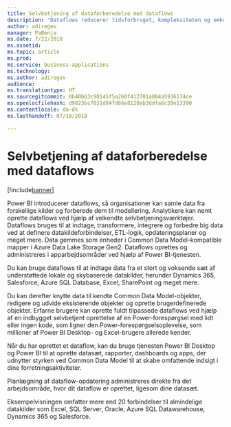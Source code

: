 ```yaml
---
title: Selvbetjening af dataforberedelse med dataflows
description: "Dataflows reducerer tidsforbruget, kompleksiteten og omkostningerne ved udvikling af virksomhedsanalyse ud fra data, der strækker sig over flere virksomhedsprogrammer og datakilder."
author: adiregev
manager: PaBenja
ms.date: 7/22/2018
ms.assetid: 
ms.topic: article
ms.prod: 
ms.service: business-applications
ms.technology: 
ms.author: adiregev
audience: 
ms.translationtype: HT
ms.sourcegitcommit: 0b40bb3c98145f5a260f412701a884a5936174ce
ms.openlocfilehash: d9823bc7031d847d66e8120ab3ddfa6c28e13390
ms.contentlocale: da-dk
ms.lasthandoff: 07/18/2018

---
```


# <a name="self-service-data-prep-with-dataflows"></a>Selvbetjening af dataforberedelse med dataflows 

[!include[banner](../../../includes/banner.md)]

Power BI introducerer dataflows, så organisationer kan samle data fra forskellige kilder og forberede dem til modellering. Analytikere kan nemt oprette dataflows ved hjælp af velkendte selvbetjeningsværktøjer. Dataflows bruges til at indtage, transformere, integrere og forbedre big data ved at definere datakildeforbindelser, ETL-logik, opdateringsplaner og meget mere. Data gemmes som enheder i Common Data Model-kompatible mapper i Azure Data Lake Storage Gen2. Dataflows oprettes og administreres i apparbejdsområder ved hjælp af Power BI-tjenesten.   

Du kan bruge dataflows til at indtage data fra et stort og voksende sæt af understøttede lokale og skybaserede datakilder, herunder Dynamics 365, Salesforce, Azure SQL Database, Excel, SharePoint og meget mere.

Du kan derefter knytte data til kendte Common Data Model-objekter, redigere og udvide eksisterende objekter og oprette brugerdefinerede objekter. Erfarne brugere kan oprette fuldt tilpassede dataflows ved hjælp af en indbygget selvbetjent oprettelse af en Power-forespørgsel med lidt eller ingen kode, som ligner den Power-forespørgselsoplevelse, som millioner af Power BI Desktop- og Excel-brugere allerede kender.  

Når du har oprettet et dataflow, kan du bruge tjenesten Power BI Desktop og Power BI til at oprette datasæt, rapporter, dashboards og apps, der udnytter styrken ved Common Data Model til at skabe omfattende indsigt i dine forretningsaktiviteter. 

Planlægning af dataflow-opdatering administreres direkte fra det arbejdsområde, hvor dit dataflow er oprettet, ligesom dine datasæt. 

Eksempelvisningen omfatter mere end 20 forbindelser til almindelige datakilder som Excel, SQL Server, Oracle, Azure SQL Datawarehouse, Dynamics 365 og Salesforce. 

